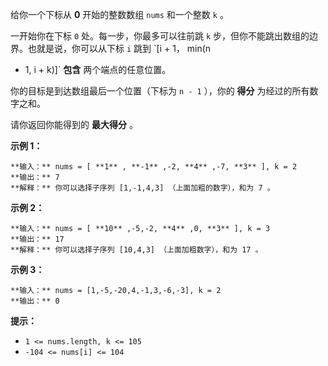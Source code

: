 给你一个下标从 **0** 开始的整数数组 `nums` 和一个整数 `k` 。

一开始你在下标 `0` 处。每一步，你最多可以往前跳 `k` 步，但你不能跳出数组的边界。也就是说，你可以从下标 `i` 跳到 `[i + 1， min(n
- 1, i + k)]` **包含** 两个端点的任意位置。

你的目标是到达数组最后一个位置（下标为 `n - 1` ），你的 **得分** 为经过的所有数字之和。

请你返回你能得到的 **最大得分** 。

**示例 1：**

    
    
    **输入：** nums = [ **1** , **-1** ,-2, **4** ,-7, **3** ], k = 2
    **输出：** 7
    **解释：** 你可以选择子序列 [1,-1,4,3] （上面加粗的数字），和为 7 。
    

**示例 2：**

    
    
    **输入：** nums = [ **10** ,-5,-2, **4** ,0, **3** ], k = 3
    **输出：** 17
    **解释：** 你可以选择子序列 [10,4,3] （上面加粗数字），和为 17 。
    

**示例 3：**

    
    
    **输入：** nums = [1,-5,-20,4,-1,3,-6,-3], k = 2
    **输出：** 0
    

**提示：**

  * `1 <= nums.length, k <= 105`
  * `-104 <= nums[i] <= 104`

